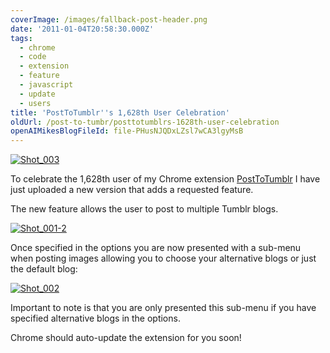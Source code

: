 ```yaml
---
coverImage: /images/fallback-post-header.png
date: '2011-01-04T20:58:30.000Z'
tags:
  - chrome
  - code
  - extension
  - feature
  - javascript
  - update
  - users
title: 'PostToTumblr''s 1,628th User Celebration'
oldUrl: /post-to-tumbr/posttotumblrs-1628th-user-celebration
openAIMikesBlogFileId: file-PHusNJQDxLZsl7wCA3lgyMsB
---
```


[![](/wp-content/uploads/2011/01/Shot_003.png "Shot_003")](/wp-content/uploads/2011/01/Shot_003.png)

To celebrate the 1,628th user of my Chrome extension [PostToTumblr](https://chrome.google.com/extensions/detail/dbpicbbcpanckagpdjflgojlknomoiah) I have just uploaded a new version that adds a requested feature.

<!-- more -->

The new feature allows the user to post to multiple Tumblr blogs.

[![](/wp-content/uploads/2011/01/Shot_001-2-276x300.png "Shot_001-2")](/wp-content/uploads/2011/01/Shot_001-2.png)

Once specified in the options you are now presented with a sub-menu when posting images allowing you to choose your alternative blogs or just the default blog:

[![](/wp-content/uploads/2011/01/Shot_002.png "Shot_002")](/wp-content/uploads/2011/01/Shot_002.png)

Important to note is that you are only presented this sub-menu if you have specified alternative blogs in the options.

Chrome should auto-update the extension for you soon!
